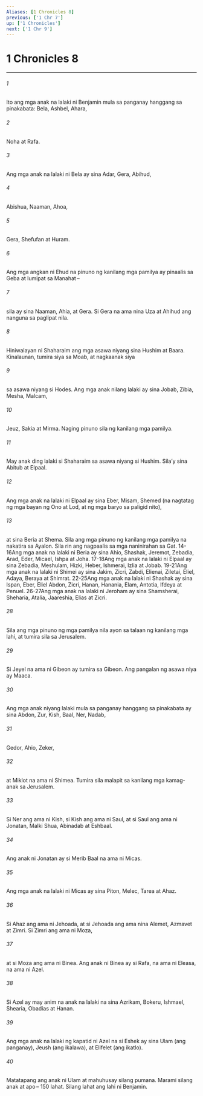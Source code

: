 ```yaml
---
Aliases: [1 Chronicles 8]
previous: ['1 Chr 7']
up: ['1 Chronicles']
next: ['1 Chr 9']
---
```

# 1 Chronicles 8

***






















###### 1 










Ito ang mga anak na lalaki ni Benjamin mula sa panganay hanggang sa pinakabata: Bela, Ashbel, Ahara, 





















###### 2 










Noha at Rafa. 





















###### 3 










Ang mga anak na lalaki ni Bela ay sina Adar, Gera, Abihud, 





















###### 4 










Abishua, Naaman, Ahoa, 





















###### 5 










Gera, Shefufan at Huram. 





















###### 6 










Ang mga angkan ni Ehud na pinuno ng kanilang mga pamilya ay pinaalis sa Geba at lumipat sa Manahat – 





















###### 7 










sila ay sina Naaman, Ahia, at Gera. Si Gera na ama nina Uza at Ahihud ang nanguna sa paglipat nila. 





















###### 8 










Hiniwalayan ni Shaharaim ang mga asawa niyang sina Hushim at Baara. Kinalaunan, tumira siya sa Moab, at nagkaanak siya 





















###### 9 










sa asawa niyang si Hodes. Ang mga anak nilang lalaki ay sina Jobab, Zibia, Mesha, Malcam, 





















###### 10 










Jeuz, Sakia at Mirma. Naging pinuno sila ng kanilang mga pamilya. 





















###### 11 










May anak ding lalaki si Shaharaim sa asawa niyang si Hushim. Silaʼy sina Abitub at Elpaal. 





















###### 12 










Ang mga anak na lalaki ni Elpaal ay sina Eber, Misam, Shemed (na nagtatag ng mga bayan ng Ono at Lod, at ng mga baryo sa paligid nito), 





















###### 13 










at sina Beria at Shema. Sila ang mga pinuno ng kanilang mga pamilya na nakatira sa Ayalon. Sila rin ang nagpaalis sa mga naninirahan sa Gat. 14-16Ang mga anak na lalaki ni Beria ay sina Ahio, Shashak, Jeremot, Zebadia, Arad, Eder, Micael, Ishpa at Joha. 17-18Ang mga anak na lalaki ni Elpaal ay sina Zebadia, Meshulam, Hizki, Heber, Ishmerai, Izlia at Jobab. 19-21Ang mga anak na lalaki ni Shimei ay sina Jakim, Zicri, Zabdi, Elienai, Ziletai, Eliel, Adaya, Beraya at Shimrat. 22-25Ang mga anak na lalaki ni Shashak ay sina Ispan, Eber, Eliel Abdon, Zicri, Hanan, Hanania, Elam, Antotia, Ifdeya at Penuel. 26-27Ang mga anak na lalaki ni Jeroham ay sina Shamsherai, Sheharia, Atalia, Jaareshia, Elias at Zicri. 





















###### 28 










Sila ang mga pinuno ng mga pamilya nila ayon sa talaan ng kanilang mga lahi, at tumira sila sa Jerusalem. 





















###### 29 










Si Jeyel na ama ni Gibeon ay tumira sa Gibeon. Ang pangalan ng asawa niya ay Maaca. 





















###### 30 










Ang mga anak niyang lalaki mula sa panganay hanggang sa pinakabata ay sina Abdon, Zur, Kish, Baal, Ner, Nadab, 





















###### 31 










Gedor, Ahio, Zeker, 





















###### 32 










at Miklot na ama ni Shimea. Tumira sila malapit sa kanilang mga kamag-anak sa Jerusalem. 





















###### 33 










Si Ner ang ama ni Kish, si Kish ang ama ni Saul, at si Saul ang ama ni Jonatan, Malki Shua, Abinadab at Eshbaal. 





















###### 34 










Ang anak ni Jonatan ay si Merib Baal na ama ni Micas. 





















###### 35 










Ang mga anak na lalaki ni Micas ay sina Piton, Melec, Tarea at Ahaz. 





















###### 36 










Si Ahaz ang ama ni Jehoada, at si Jehoada ang ama nina Alemet, Azmavet at Zimri. Si Zimri ang ama ni Moza, 





















###### 37 










at si Moza ang ama ni Binea. Ang anak ni Binea ay si Rafa, na ama ni Eleasa, na ama ni Azel. 





















###### 38 










Si Azel ay may anim na anak na lalaki na sina Azrikam, Bokeru, Ishmael, Shearia, Obadias at Hanan. 





















###### 39 










Ang mga anak na lalaki ng kapatid ni Azel na si Eshek ay sina Ulam (ang panganay), Jeush (ang ikalawa), at Elifelet (ang ikatlo). 





















###### 40 










Matatapang ang anak ni Ulam at mahuhusay silang pumana. Marami silang anak at apo – 150 lahat. Silang lahat ang lahi ni Benjamin.
